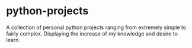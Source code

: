 # python-projects
A collection of personal python projects
ranging from extremely simple to fairly complex.
Displaying the increase of my knowledge and desire
to learn.
